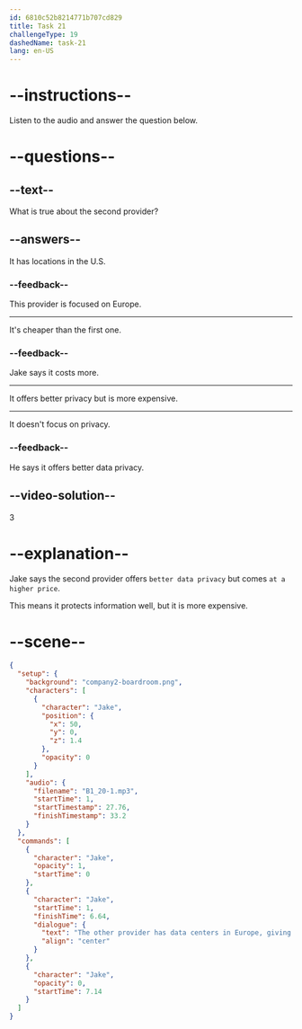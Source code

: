 ```yaml
---
id: 6810c52b8214771b707cd829
title: Task 21
challengeType: 19
dashedName: task-21
lang: en-US
---
```


<!-- (Audio) Jake: The other provider has data centers in Europe, giving better data privacy but at a higher price. -->

# --instructions--

Listen to the audio and answer the question below.

# --questions--

## --text--

What is true about the second provider?

## --answers--

It has locations in the U.S.

### --feedback--

This provider is focused on Europe.

---

It's cheaper than the first one.

### --feedback--

Jake says it costs more.

---

It offers better privacy but is more expensive.

---

It doesn't focus on privacy.

### --feedback--

He says it offers better data privacy.

## --video-solution--

3

# --explanation--

Jake says the second provider offers `better data privacy` but comes `at a higher price`.

This means it protects information well, but it is more expensive.

# --scene--

```json
{
  "setup": {
    "background": "company2-boardroom.png",
    "characters": [
      {
        "character": "Jake",
        "position": {
          "x": 50,
          "y": 0,
          "z": 1.4
        },
        "opacity": 0
      }
    ],
    "audio": {
      "filename": "B1_20-1.mp3",
      "startTime": 1,
      "startTimestamp": 27.76,
      "finishTimestamp": 33.2
    }
  },
  "commands": [
    {
      "character": "Jake",
      "opacity": 1,
      "startTime": 0
    },
    {
      "character": "Jake",
      "startTime": 1,
      "finishTime": 6.64,
      "dialogue": {
        "text": "The other provider has data centers in Europe, giving better data privacy but at a higher price.",
        "align": "center"
      }
    },
    {
      "character": "Jake",
      "opacity": 0,
      "startTime": 7.14
    }
  ]
}
```
